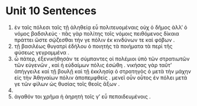 # Unit 10 Sentences

1.  ἐν ταῖς πόλεσι ταῖς τῇ ἀληθείᾳ εὖ πολιτευομέναις οὐχ ὁ δῆμος ἀλλ’ ὁ νόμος βαδσιλεύς · πᾶς γὰρ πολίτης τοῖς νόμοις πειθόμενος δίκαια πράττει ὥστε σῴζεσθαι τήν γε πόλιν ἐκ κινδύνων τε καὶ φόβων . 	
2.	τῇ βασιλέως θυγατρὶ ἐδήλου ὁ ποιητὴς τὰ ποιήματα τὰ περὶ τῆς φύσεως γεγραμμένα .	
3.	ὦ πάτερ, ἐξενικήθησάν τε σύμπαντες οἱ πολέμιοι ὑπὸ τῶν στρατιωτῶν τῶν εὐγενῶν , καὶ ἡ εὐδαίμων πόλις ἐσώθη . νικήσας γὰρ ταῦτ’ ἀπήγγειλε καὶ τῇ βουλῇ καὶ τῇ ἐκκλησίᾳ ὁ στρατηγὸς ὁ μετὰ τὴν μάχην εἰς τὴν Ἀθηναίων πόλιν ἀποπεμφθείς . μενεῖ οὖν οὗτος ἐν πόλει μετά γε τῶν φίλων ὡς θυσίας τοῖς θεοῖς ἄξων . 
4.	
5.	ἀγαθόν τοι χρῆμα ἡ ἀηρητὴ τοῖς γ’ εὖ πεπαιδευμένοις . 
